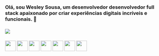 ### Olá, sou Wesley Sousa, um desenvolvedor desenvolvedor full stack apaixonado por criar experiências digitais incríveis e funcionais. 👋


###


<div>
  <picture>
  <source
    srcset="https://github-readme-stats.vercel.app/api?username=WesleySousaDosSantos&show_icons=true&theme=dark"
    media="(prefers-color-scheme: dark)"
  />
  <source
    srcset="https://github-readme-stats.vercel.app/api?username=WesleySousaDosSantos&show_icons=true"
    media="(prefers-color-scheme: dark), (prefers-color-scheme: no-preference)"
  />
  <img src="https://github-readme-stats.vercel.app/api?username=WesleySousaDosSantos&show_icons=true" />
</picture>
</div>

###

<div>
  <img height='35' src="https://cdn.jsdelivr.net/gh/devicons/devicon@latest/icons/javascript/javascript-original.svg" />
  <img height='35' src="https://cdn.jsdelivr.net/gh/devicons/devicon@latest/icons/react/react-original.svg" />
  <img height='35' src="https://cdn.jsdelivr.net/gh/devicons/devicon@latest/icons/html5/html5-original.svg" />        
  <img height='35' src="https://cdn.jsdelivr.net/gh/devicons/devicon@latest/icons/css3/css3-original.svg" />
  <img height='35' src="https://cdn.jsdelivr.net/gh/devicons/devicon@latest/icons/sass/sass-original.svg" />   
<img height='35' src="https://cdn.jsdelivr.net/gh/devicons/devicon@latest/icons/mysql/mysql-original.svg" />
<img height='35' src="https://cdn.jsdelivr.net/gh/devicons/devicon@latest/icons/php/php-original.svg" />

</div>

<div>

</div>
                 
          
